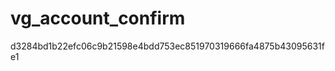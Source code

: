vg_account_confirm
==================
d3284bd1b22efc06c9b21598e4bdd753ec851970319666fa4875b43095631fe1
